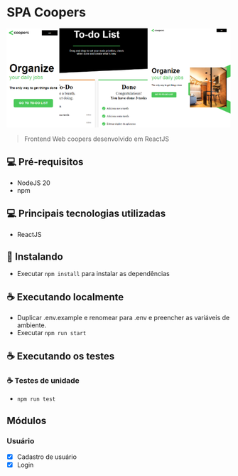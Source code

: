 # SPA Coopers

<p align="center">
  <img src="src/assets/coopers.png" alt="SPA Coopers" />
</p>

> Frontend Web coopers desenvolvido em ReactJS

## 💻 Pré-requisitos

* NodeJS 20
* npm

## 💻 Principais tecnologias utilizadas

* ReactJS

## 🚀 Instalando

* Executar `npm install` para instalar as dependências

## ☕ Executando localmente

* Duplicar .env.example e renomear para .env e preencher as variáveis de ambiente.
* Executar `npm run start`

## ☕ Executando os testes

### ☕ Testes de unidade

* `npm run test`

## Módulos

### Usuário

* [x] Cadastro de usuário
* [x] Login
